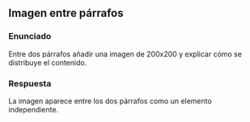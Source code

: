 ## Imagen entre párrafos

### Enunciado

Entre dos párrafos añadir una imagen de 200x200 y explicar cómo se distribuye el contenido.

### Respuesta

La imagen aparece entre los dos párrafos como un elemento independiente.
